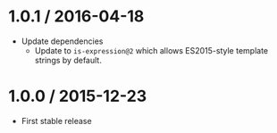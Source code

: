 1.0.1 / 2016-04-18
==================

  * Update dependencies
    - Update to `is-expression@2` which allows ES2015-style template strings
      by default.

1.0.0 / 2015-12-23
==================

  * First stable release
